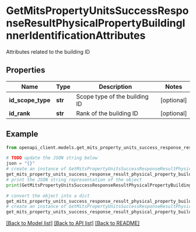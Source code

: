 # GetMitsPropertyUnitsSuccessResponseResultPhysicalPropertyBuildingInnerIdentificationAttributes

Attributes related to the building ID

## Properties

Name | Type | Description | Notes
------------ | ------------- | ------------- | -------------
**id_scope_type** | **str** | Scope type of the building ID | [optional] 
**id_rank** | **str** | Rank of the building ID | [optional] 

## Example

```python
from openapi_client.models.get_mits_property_units_success_response_result_physical_property_building_inner_identification_attributes import GetMitsPropertyUnitsSuccessResponseResultPhysicalPropertyBuildingInnerIdentificationAttributes

# TODO update the JSON string below
json = "{}"
# create an instance of GetMitsPropertyUnitsSuccessResponseResultPhysicalPropertyBuildingInnerIdentificationAttributes from a JSON string
get_mits_property_units_success_response_result_physical_property_building_inner_identification_attributes_instance = GetMitsPropertyUnitsSuccessResponseResultPhysicalPropertyBuildingInnerIdentificationAttributes.from_json(json)
# print the JSON string representation of the object
print(GetMitsPropertyUnitsSuccessResponseResultPhysicalPropertyBuildingInnerIdentificationAttributes.to_json())

# convert the object into a dict
get_mits_property_units_success_response_result_physical_property_building_inner_identification_attributes_dict = get_mits_property_units_success_response_result_physical_property_building_inner_identification_attributes_instance.to_dict()
# create an instance of GetMitsPropertyUnitsSuccessResponseResultPhysicalPropertyBuildingInnerIdentificationAttributes from a dict
get_mits_property_units_success_response_result_physical_property_building_inner_identification_attributes_from_dict = GetMitsPropertyUnitsSuccessResponseResultPhysicalPropertyBuildingInnerIdentificationAttributes.from_dict(get_mits_property_units_success_response_result_physical_property_building_inner_identification_attributes_dict)
```
[[Back to Model list]](../README.md#documentation-for-models) [[Back to API list]](../README.md#documentation-for-api-endpoints) [[Back to README]](../README.md)


